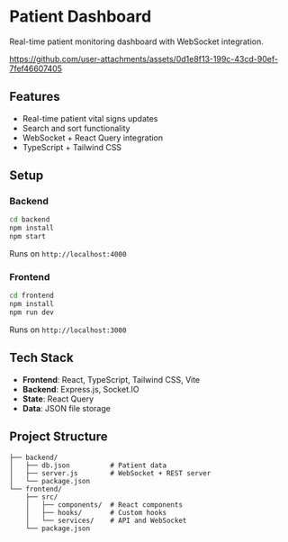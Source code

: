 # Patient Dashboard

Real-time patient monitoring dashboard with WebSocket integration.



https://github.com/user-attachments/assets/0d1e8f13-199c-43cd-90ef-7fef46607405



## Features

- Real-time patient vital signs updates
- Search and sort functionality
- WebSocket + React Query integration
- TypeScript + Tailwind CSS

## Setup

### Backend
```bash
cd backend
npm install
npm start
```
Runs on `http://localhost:4000`

### Frontend
```bash
cd frontend
npm install
npm run dev
```
Runs on `http://localhost:3000`

## Tech Stack

- **Frontend**: React, TypeScript, Tailwind CSS, Vite
- **Backend**: Express.js, Socket.IO
- **State**: React Query
- **Data**: JSON file storage

## Project Structure

```
├── backend/
│   ├── db.json          # Patient data
│   ├── server.js        # WebSocket + REST server
│   └── package.json
└── frontend/
    ├── src/
    │   ├── components/  # React components
    │   ├── hooks/       # Custom hooks
    │   └── services/    # API and WebSocket
    └── package.json
```
